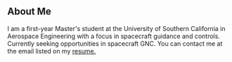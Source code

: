 ## About Me

I am a first-year Master's student at the University of Southern California in Aerospace Engineering with a focus in spacecraft guidance and controls.
Currently seeking opportunities in spacecraft GNC.
You can contact me at the email listed on my [resume.](/Julia_Schatz_Resume.pdf)
